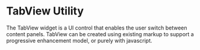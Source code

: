 TabView Utility
===============

The TabView widget is a UI control that enables the user switch between content panels. TabView can be created using existing markup to support a progressive enhancement model, or purely with javascript.
